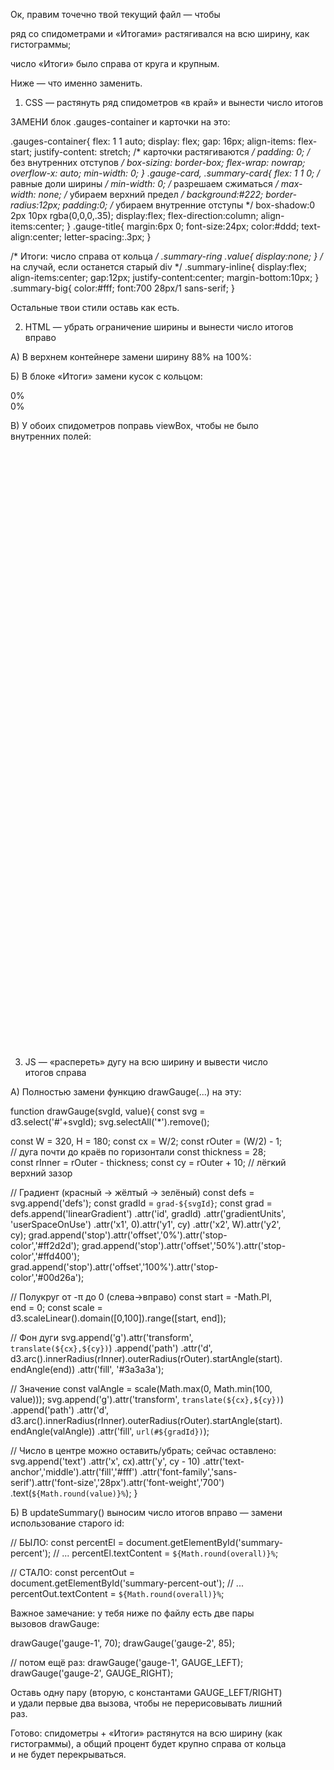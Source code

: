 Ок, правим точечно твой текущий файл — чтобы

ряд со спидометрами и «Итогами» растягивался на всю ширину, как гистограммы;

число «Итоги» было справа от круга и крупным.

Ниже — что именно заменить.

1) CSS — растянуть ряд спидометров «в край» и вынести число итогов

ЗАМЕНИ блок .gauges-container и карточки на это:

.gauges-container{
  flex: 1 1 auto;
  display: flex;
  gap: 16px;
  align-items: flex-start;
  justify-content: stretch;   /* карточки растягиваются */
  padding: 0;                 /* без внутренних отступов */
  box-sizing: border-box;
  flex-wrap: nowrap;
  overflow-x: auto;
  min-width: 0;
}
.gauge-card,
.summary-card{
  flex: 1 1 0;                /* равные доли ширины */
  min-width: 0;               /* разрешаем сжиматься */
  max-width: none;            /* убираем верхний предел */
  background:#222;
  border-radius:12px;
  padding:0;                  /* убираем внутренние отступы */
  box-shadow:0 2px 10px rgba(0,0,0,.35);
  display:flex; flex-direction:column; align-items:center;
}
.gauge-title{
  margin:6px 0;
  font-size:24px;
  color:#ddd;
  text-align:center;
  letter-spacing:.3px;
}

/* Итоги: число справа от кольца */
.summary-ring .value{ display:none; } /* на случай, если останется старый div */
.summary-inline{ display:flex; align-items:center; gap:12px; justify-content:center; margin-bottom:10px; }
.summary-big{ color:#fff; font:700 28px/1 sans-serif; }


Остальные твои стили оставь как есть.

2) HTML — убрать ограничение ширины и вынести число итогов вправо

А) В верхнем контейнере замени ширину 88% на 100%:

<!-- БЫЛО -->
<div style="width: 88%;">
<!-- СТАЛО -->
<div style="width: 100%;">


Б) В блоке «Итоги» замени кусок с кольцом:

<!-- БЫЛО -->
<div class="summary-ring" id="summary-ring">
  <div class="value" id="summary-percent">0%</div>
</div>

<!-- СТАЛО -->
<div class="summary-inline">
  <div class="summary-ring" id="summary-ring"></div>
  <div class="summary-big" id="summary-percent-out">0%</div>
</div>


В) У обоих спидометров поправь viewBox, чтобы не было внутренних полей:

<!-- БЫЛО -->
<svg id="gauge-1" class="gauge-svg" viewBox="0 20 320 160" preserveAspectRatio="xMidYMid meet"></svg>
<svg id="gauge-2" class="gauge-svg" viewBox="0 20 320 160" preserveAspectRatio="xMidYMid meet"></svg>

<!-- СТАЛО -->
<svg id="gauge-1" class="gauge-svg" viewBox="0 0 320 180" preserveAspectRatio="xMidYMid meet"></svg>
<svg id="gauge-2" class="gauge-svg" viewBox="0 0 320 180" preserveAspectRatio="xMidYMid meet"></svg>

3) JS — «распереть» дугу на всю ширину и вывести число итогов справа

А) Полностью замени функцию drawGauge(...) на эту:

function drawGauge(svgId, value){
  const svg = d3.select('#'+svgId);
  svg.selectAll('*').remove();

  const W = 320, H = 180;
  const cx = W/2;
  const rOuter = (W/2) - 1;    // дуга почти до краёв по горизонтали
  const thickness = 28;
  const rInner = rOuter - thickness;
  const cy = rOuter + 10;      // лёгкий верхний зазор

  // Градиент (красный -> жёлтый -> зелёный)
  const defs = svg.append('defs');
  const gradId = `grad-${svgId}`;
  const grad = defs.append('linearGradient')
    .attr('id', gradId)
    .attr('gradientUnits', 'userSpaceOnUse')
    .attr('x1', 0).attr('y1', cy)
    .attr('x2', W).attr('y2', cy);
  grad.append('stop').attr('offset','0%').attr('stop-color','#ff2d2d');
  grad.append('stop').attr('offset','50%').attr('stop-color','#ffd400');
  grad.append('stop').attr('offset','100%').attr('stop-color','#00d26a');

  // Полукруг от -π до 0 (слева->вправо)
  const start = -Math.PI, end = 0;
  const scale = d3.scaleLinear().domain([0,100]).range([start, end]);

  // Фон дуги
  svg.append('g').attr('transform', `translate(${cx},${cy})`)
    .append('path')
    .attr('d', d3.arc().innerRadius(rInner).outerRadius(rOuter).startAngle(start).endAngle(end))
    .attr('fill', '#3a3a3a');

  // Значение
  const valAngle = scale(Math.max(0, Math.min(100, value)));
  svg.append('g').attr('transform', `translate(${cx},${cy})`)
    .append('path')
    .attr('d', d3.arc().innerRadius(rInner).outerRadius(rOuter).startAngle(start).endAngle(valAngle))
    .attr('fill', `url(#${gradId})`);

  // Число в центре можно оставить/убрать; сейчас оставлено:
  svg.append('text')
    .attr('x', cx).attr('y', cy - 10)
    .attr('text-anchor','middle').attr('fill','#fff')
    .attr('font-family','sans-serif').attr('font-size','28px').attr('font-weight','700')
    .text(`${Math.round(value)}%`);
}


Б) В updateSummary() выносим число итогов вправо — замени использование старого id:

// БЫЛО:
const percentEl = document.getElementById('summary-percent');
// ...
percentEl.textContent = `${Math.round(overall)}%`;

// СТАЛО:
const percentOut = document.getElementById('summary-percent-out');
// ...
percentOut.textContent = `${Math.round(overall)}%`;


Важное замечание: у тебя ниже по файлу есть две пары вызовов drawGauge:

drawGauge('gauge-1', 70);
drawGauge('gauge-2', 85);

// потом ещё раз:
drawGauge('gauge-1', GAUGE_LEFT);
drawGauge('gauge-2', GAUGE_RIGHT);


Оставь одну пару (вторую, с константами GAUGE_LEFT/RIGHT) и удали первые два вызова, чтобы не перерисовывать лишний раз.

Готово: спидометры + «Итоги» растянутся на всю ширину (как гистограммы), а общий процент будет крупно справа от кольца и не будет перекрываться.

